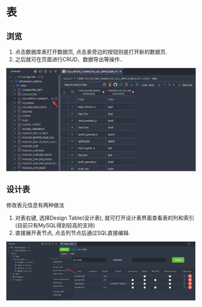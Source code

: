 # 表

## 浏览

1. 点击数据库表打开数据页, 点击表旁边的按钮则是打开新的数据页.
2. 之后就可在页面进行CRUD、数据导出等操作..

![query](../images/QueryTable.jpg)

## 设计表

修改表元信息有两种做法

1. 对表右键, 选择Design Table(设计表), 就可打开设计表界面查看表的列和索引 (目前只有MySQL得到较高的支持)
2. 直接展开表节点, 点击列节点后通过SQL直接编辑.

![](../image/table/design.png)
